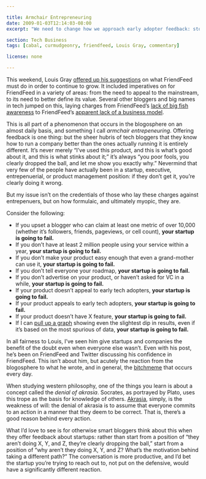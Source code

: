 ```yaml
---

title: Armchair Entrepreneuring
date: 2009-01-03T12:14:03-08:00
excerpt: "We need to change how we approach early adopter feedback: stop thinking about “they clearly messed up, those idiots” and start thinking about “why did they do it this way?”"

section: Tech Business
tags: [cabal, curmudgeonry, friendfeed, Louis Gray, commentary]

license: none

---
```


This weekend, Louis Gray [offered up his suggestions][1] on what FriendFeed must do in order to continue to grow. It included imperatives on for FriendFeed in a variety of areas: from the need to appeal to the mainstream, to its need to better define its value. Several other bloggers and big names in tech jumped on this, laying charges from FriendFeed’s [lack of big fish awareness][2] to FriendFeed’s [apparent lack of a business model][3].

This is all part of a phenomenon that occurs in the blogosphere on an almost daily basis, and something I call *armchair entrepeneuring*. Offering feedback is one thing: but the sheer hubris of tech bloggers that they know how to run a company better than the ones actually running it is entirely different. It’s never merely “I’ve used this product, and this is what’s good about it, and this is what stinks about it;” it’s always “you poor fools, you clearly dropped the ball, and let me show you exactly why.” Nevermind that very few of the people have actually been in a startup, executive, entrepenuerial, or product management position: if they don’t get it, you’re clearly doing it wrong.

But my issue isn’t on the credentials of those who lay these charges against entrepenuers, but on how formulaic, and ultimately myopic, they are.

Consider the following:

* If you upset a blogger who can claim at least one metric of over 10,000 (whether it’s followers, friends, pageviews, or cell count), **your startup is going to fail.**
* If you don’t have at least 2 million people using your service within a year, **your startup is going to fail.**
* If you don’t make your product easy enough that even a grand-mother can use it, **your startup is going to fail.**
* If you don’t tell everyone your roadmap, **your startup is going to fail.**
* If you don’t advertise on your product, or haven’t asked for VC in a while, **your startup is going to fail.**
* If your product doesn’t appeal to early tech adopters, **your startup is going to fail.**
* If your product appeals to early tech adopters, **your startup is going to fail.**
* If your product doesn’t have X feature, **your startup is going to fail.**
* If I can [pull up a graph][4] showing even the slightest dip in results, even if it’s based on the most spurious of data, **your startup is going to fail.**

In all fairness to Louis, I’ve seen him give startups and companies the benefit of the doubt even when everyone else wasn’t. Even with his post, he’s been on FriendFeed and Twitter discussing his confidence in FriendFeed. This isn’t about him, but acutely the reaction from the blogosphere to what he wrote, and in general, the [bitchmeme][5] that occurs every day.

When studying western philosophy, one of the things you learn is about a concept called the *denial of akrasia*. Socrates, as portrayed by Plato, uses this trope as the basis for knowledge of others. [Akrasia][6], simply, is the weakness of will: the denial of akrasia is to assume that everyone commits to an action in a manner that they deem to be correct. That is, there’s a good reason behind every action.

What I’d love to see is for otherwise smart bloggers think about this when they offer feedback about startups: rather than start from a position of “they aren’t doing X, Y, and Z, they’re clearly dropping the ball,” start from a position of “why aren’t they doing X, Y, and Z? What’s the motivation behind taking a different path?” The conversation is more productive, and I’d bet the startup you’re trying to reach out to, not put on the defensive, would have a significantly different reaction.

[1]: http://www.louisgray.com/live/2009/01/what-friendfeed-needs-to-do-to-grow-and.html "What FriendFeed Needs to Do To Grow and Keep New Users"
[2]: http://www.sarahlacy.com/sarahlacy/2009/01/louis-gray-nail.html "Louis Gray Nails the FriendFeed Dilemma"
[3]: http://stoweboyd.com/post/827971754/bottom-feeding-off-friendfeed "Bottom feeding off FriendFeed"
[4]: http://compete.com/ "Compete, notorious for inaccurate traffic graphs"
[5]: http://scripting.com/stories/2008/04/12/myTwoCentsOnThisWeeksBitch.html#p1 "Dave Winer’s definition of “bitchmeme”"
[6]: http://en.wikipedia.org/wiki/Akrasia "Wikipedia article on ”akrasia”"
